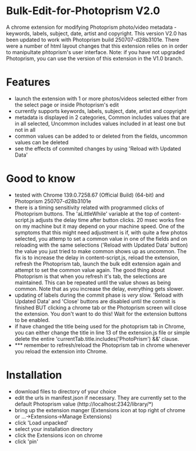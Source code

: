 # Bulk-Edit-for-Photoprism V2.0
A chrome extension for modifying Photoprism photo/video metadata - keywords, labels, subject, date, artist and copyright.
This version V2.0 has been updated to work with Photoprism build  250707-d28b3101e.  There were a number of html layout changes that this extension relies on in order to manipultate phtoprism's user interface.
Note: if you have not upgraded Photoprism, you can use the version of this extension in the V1.0 branch.
# Features
- launch the extension with 1 or more photos/videos selected either from the select page or inside Photoprism's edit
- currently supports keywords, labels, subject, date, artist and copyright
- metadata is displayed in 2 categories, Common includes values that are in all selected, Uncommon includes values included in at least one but not in all
- common values can be added to or deleted from the fields, uncommon values can be deleted
- see the effects of commited changes by using 'Reload with Updated Data'
# Good to know
- tested with Chrome 139.0.7258.67 (Official Build) (64-bit) and Photoprism  250707-d28b3101e
- there is a timing sensitivity related with programmed clicks of Photoprism buttons.  The 'aLittleWhile' variable at the top of content-script.js adjusts the delay time after button clicks.  20 msec works fine on my machine but it may depend on your machine speed.  One of the symptoms that this might need adjustment is if, with quite a few photos selected, you attemp to set a common value in one of the fields and on reloading with the same selections ('Reload with Updated Data' button) the value you just tried to make common shows up as uncommon.  The fix is to increase the delay in content-script.js, reload the extension, refresh the Photoprism tab, launch the bulk edit extension again and attempt to set the common value again.  The good thing about Photoprism is that when you refresh it's tab, the selections are maintained.  This can be repeated until the value shows as being common.  Note that as you increase the delay, everything gets slower.
- updating of labels during the commit phase is *very* slow.  'Reload with Updated Data' and 'Close' buttons are disabled until the commit is finished BUT clicking a chrome tab or the Photoprism screen will close the extension.  You don't want to do this!  Wait for the extension buttons to be enabled.
- if have changed the title being used for the photoprism tab in Chrome, you can either change the title in line 13 of the extension.js file or simple delete the entire 'currentTab.title.includes('PhotoPrism') &&' clause.
- *** remember to refresh/reload the Photoprism tab in chrome whenever you reload the extension into Chrome.
# Installation
- download files to directory of your choice
- edit the urls in manifest.json if necessary.  They are currently set to the default Photoprism value (http://localhost:2342/library/*)
- bring up the extension manger (Extensions icon at top right of chrome or ...->Extensions->Manage Extensions)
- click 'Load unpacked'
- select your installation directory
- click the Extensions icon on chrome
- click 'pin'

